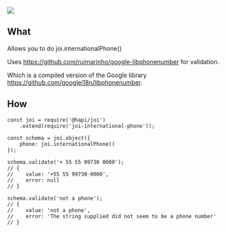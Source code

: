 ![](https://github.com/feliperohdee/joi-international-phone/workflows/Node%20CI/badge.svg)

## What
Allows you to do joi.internationalPhone()

Uses https://github.com/ruimarinho/google-libphonenumber for validation.

Which is a compiled version of the Google library https://github.com/googlei18n/libphonenumber.

## How

    const joi = require('@hapi/joi')
        .extend(require('joi-international-phone'));

    const schema = joi.object({
        phone: joi.internationalPhone()
    });

    schema.validate('+ 55 55 99730 0000'); 
    // {
    //    value: '+55 55 99730-0000',
    //    error: null
    // }

    schema.validate('not a phone');
    // {
    //    value: 'not a phone',
    //    error: 'The string supplied did not seem to be a phone number'
    // }
